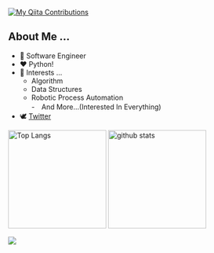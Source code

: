 [![My Qiita Contributions](https://qiita-badge.apiapi.app/s/valusun/contributions.svg)](http://qiita.com/valusun)

## About Me ...
- 💼 Software Engineer
- ❤ Python!
- 👀 Interests ...
    - Algorithm
    - Data Structures  
    - Robotic Process Automation  
    -　And More...(Interested In Everything) 
- 🕊 [Twitter](https://twitter.com/valusun) 

<p align="left"> 
  <img alt="Top Langs" height="200px" src="https://github-readme-stats.vercel.app/api/top-langs/?username=valusun&theme=bear"/>
  <img alt="github stats" height="200px" src="https://github-readme-stats.vercel.app/api?username=valusun&show_icons=true&theme=bear"/>
</p>

![](https://github-profile-summary-cards.vercel.app/api/cards/profile-details?username=valusun&theme=radical)
